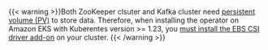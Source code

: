 ---
---
{{< warning >}}Both ZooKeeper clsuter and Kafka cluster need [persistent volume (PV)](https://kubernetes.io/docs/concepts/storage/persistent-volumes/) to store data. Therefore, when installing the operator on Amazon EKS with Kuberentes version >= 1.23, you [must install the EBS CSI driver add-on](https://docs.aws.amazon.com/eks/latest/userguide/managing-ebs-csi.html) on your cluster. {{< /warning >}}
